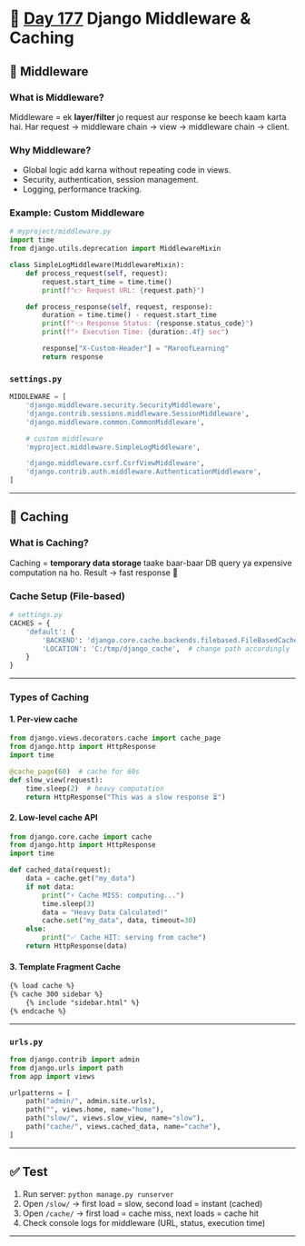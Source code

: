# 📘 <u>**Day 177**</u> Django Middleware & Caching 

## 🔹 Middleware

### What is Middleware?

Middleware = ek **layer/filter** jo request aur response ke beech kaam karta hai.
Har request → middleware chain → view → middleware chain → client.

### Why Middleware?

* Global logic add karna without repeating code in views.
* Security, authentication, session management.
* Logging, performance tracking.

### Example: Custom Middleware

```python
# myproject/middleware.py
import time
from django.utils.deprecation import MiddlewareMixin

class SimpleLogMiddleware(MiddlewareMixin):
    def process_request(self, request):
        request.start_time = time.time()
        print(f"👉 Request URL: {request.path}")

    def process_response(self, request, response):
        duration = time.time() - request.start_time
        print(f"👈 Response Status: {response.status_code}")
        print(f"⚡ Execution Time: {duration:.4f} sec")

        response["X-Custom-Header"] = "MaroofLearning"
        return response
```

### `settings.py`

```python
MIDDLEWARE = [
    'django.middleware.security.SecurityMiddleware',
    'django.contrib.sessions.middleware.SessionMiddleware',
    'django.middleware.common.CommonMiddleware',

    # custom middleware
    'myproject.middleware.SimpleLogMiddleware',

    'django.middleware.csrf.CsrfViewMiddleware',
    'django.contrib.auth.middleware.AuthenticationMiddleware',
]
```

---

## 🔹 Caching

### What is Caching?

Caching = **temporary data storage** taake baar-baar DB query ya expensive computation na ho.
Result → fast response 🚀

### Cache Setup (File-based)

```python
# settings.py
CACHES = {
    'default': {
        'BACKEND': 'django.core.cache.backends.filebased.FileBasedCache',
        'LOCATION': 'C:/tmp/django_cache',  # change path accordingly
    }
}
```

---

### Types of Caching

#### 1. Per-view cache

```python
from django.views.decorators.cache import cache_page
from django.http import HttpResponse
import time

@cache_page(60)  # cache for 60s
def slow_view(request):
    time.sleep(2)  # heavy computation
    return HttpResponse("This was a slow response ⏳")
```

#### 2. Low-level cache API

```python
from django.core.cache import cache
from django.http import HttpResponse
import time

def cached_data(request):
    data = cache.get("my_data")
    if not data:
        print("⚡ Cache MISS: computing...")
        time.sleep(3)
        data = "Heavy Data Calculated!"
        cache.set("my_data", data, timeout=30)
    else:
        print("✅ Cache HIT: serving from cache")
    return HttpResponse(data)
```

#### 3. Template Fragment Cache

```html
{% load cache %}
{% cache 300 sidebar %}
    {% include "sidebar.html" %}
{% endcache %}
```

---

### `urls.py`

```python
from django.contrib import admin
from django.urls import path
from app import views

urlpatterns = [
    path("admin/", admin.site.urls),
    path("", views.home, name="home"),
    path("slow/", views.slow_view, name="slow"),
    path("cache/", views.cached_data, name="cache"),
]
```

---

## ✅ Test

1. Run server: `python manage.py runserver`
2. Open `/slow/` → first load = slow, second load = instant (cached)
3. Open `/cache/` → first load = cache miss, next loads = cache hit
4. Check console logs for middleware (URL, status, execution time)

---
